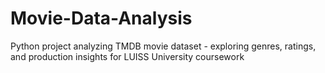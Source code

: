 # Movie-Data-Analysis
Python project analyzing TMDB movie dataset - exploring genres, ratings, and production insights for LUISS University coursework
